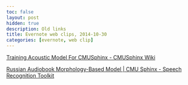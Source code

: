 ```yaml
---
toc: false
layout: post
hidden: true
description: Old links
title: Evernote web clips, 2014-10-30
categories: [evernote, web clip]
---
```


[Training Acoustic Model For CMUSphinx - CMUSphinx Wiki](http://cmusphinx.sourceforge.net/wiki/tutorialam)

[Russian Audiobook Morphology-Based Model | CMU Sphinx - Speech Recognition Toolkit](http://cmusphinx.sourceforge.net/2011/09/russian-audiobook-morphology-based-model/)

